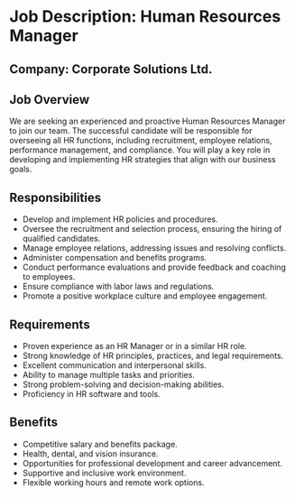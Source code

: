# Job Description: Human Resources Manager

## Company: Corporate Solutions Ltd.

## Job Overview

We are seeking an experienced and proactive Human Resources Manager to join our team. The successful candidate will be responsible for overseeing all HR functions, including recruitment, employee relations, performance management, and compliance. You will play a key role in developing and implementing HR strategies that align with our business goals.

## Responsibilities

- Develop and implement HR policies and procedures.
- Oversee the recruitment and selection process, ensuring the hiring of qualified candidates.
- Manage employee relations, addressing issues and resolving conflicts.
- Administer compensation and benefits programs.
- Conduct performance evaluations and provide feedback and coaching to employees.
- Ensure compliance with labor laws and regulations.
- Promote a positive workplace culture and employee engagement.

## Requirements

- Proven experience as an HR Manager or in a similar HR role.
- Strong knowledge of HR principles, practices, and legal requirements.
- Excellent communication and interpersonal skills.
- Ability to manage multiple tasks and priorities.
- Strong problem-solving and decision-making abilities.
- Proficiency in HR software and tools.

## Benefits

- Competitive salary and benefits package.
- Health, dental, and vision insurance.
- Opportunities for professional development and career advancement.
- Supportive and inclusive work environment.
- Flexible working hours and remote work options.
